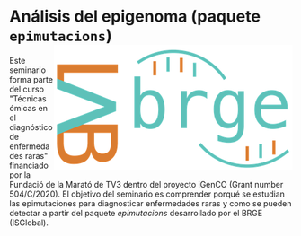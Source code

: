 # Análisis del epigenoma (paquete `epimutacions`) <img src="man/figures/logo.png" align="right" >

Este seminario forma parte del curso "Técnicas ómicas en el diagnóstico de enfermedades raras" financiado por la Fundació de la Marató de TV3 dentro del proyecto iGenCO (Grant number 504/C/2020). El objetivo del seminario es comprender porqué se estudian las epimutaciones para diagnosticar enfermedades raras y como se pueden detectar a partir del paquete _epimutacions_ desarrollado por el BRGE (ISGlobal).


